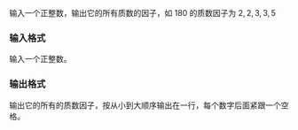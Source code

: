 输入一个正整数，输出它的所有质数的因子，如 $180$ 的质数因子为 $2,2,3,3,5$

### 输入格式

输入一个正整数。

### 输出格式

输出它的所有的质数因子，按从小到大顺序输出在一行，每个数字后面紧跟一个空格。
